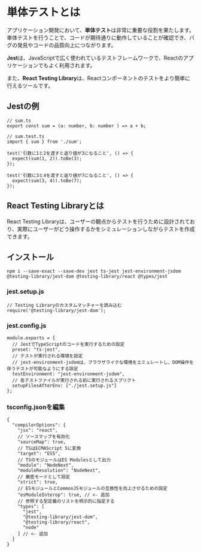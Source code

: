 # 単体テストとは

アプリケーション開発において、**単体テスト**は非常に重要な役割を果たします。単体テストを行うことで、コードが期待通りに動作していることが確認でき、バグの発見やコードの品質向上につながります。

**Jest**は、JavaScriptで広く使われているテストフレームワークで、Reactのアプリケーションでもよく利用されます。

また、**React Testing Library**は、Reactコンポーネントのテストをより簡単に行えるツールです。

## Jestの例
```
// sum.ts
export const sum = (a: number, b: number ) => a + b;
```

```
// sum.test.ts
import { sum } from './sum';

test('引数に1と2を渡すと返り値が3になること', () => {
  expect(sum(1, 2)).toBe(3);
});

test('引数に3と4を渡すと返り値が7になること', () => {
  expect(sum(3, 4)).toBe(7);
});
```

## React Testing Libraryとは
React Testing Libraryは、ユーザーの観点からテストを行うために設計されており、実際にユーザーがどう操作するかをシミュレーションしながらテストを作成できます。

## インストール
```
npm i --save-exact --save-dev jest ts-jest jest-environment-jsdom @testing-library/jest-dom @testing-library/react @types/jest
```

### jest.setup.js
```
// Testing Libraryのカスタムマッチャーを読み込む
require('@testing-library/jest-dom');
```

### jest.config.js
```
module.exports = {
  // JestでTypeScriptのコードを実行するための設定
  preset: "ts-jest",
  // テストが実行される環境を設定
  // jest-environment-jsdomは、ブラウザライクな環境をエミュレートし、DOM操作を伴うテストが可能なようにする設定
  testEnvironment: "jest-environment-jsdom",
  // 各テストファイルが実行される前に実行されるスプリクト
  setupFilesAfterEnv: ["./jest.setup.js"]
};
```

### tsconfig.jsonを編集
```
{
  "compilerOptions": {
    "jsx": "react",
    // ソースマップを有効化
    "sourceMap": true,
    // TSはECMAScript 5に変換
    "target": "ES5",
    // TSのモジュールはES Modulesとして出力
    "module": "NodeNext",
    "moduleResolution": "NodeNext",
    // 厳密モードとして設定
    "strict": true,
    // ESモジュールとCommonJSモジュールの互換性を向上させるための設定
    "esModuleInterop": true, // <- 追加
    // 参照する型定義のリストを明示的に指定する
    "types": [
      "jest",
      "@testing-library/jest-dom",
      "@testing-library/react",
      "node"
    ] // <- 追加
  }
}
```